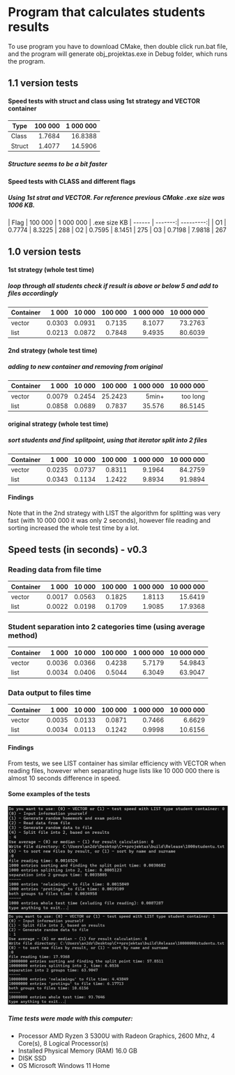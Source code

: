 # Program that calculates students results
To use program you have to download CMake, then double click run.bat file, and the program will generate obj_projektas.exe in Debug folder, which runs the program.

## 1.1 version tests
#### Speed tests with struct and class using 1st strategy and VECTOR container
| Type      | 100 000 | 1 000 000 |
| --------- | -------:| ---------:|
| Class     | 1.7684  | 16.8388   |
| Struct    | 1.4077  | 14.5906   |
##### Structure seems to be a bit faster

#### Speed tests with CLASS and different flags
##### Using 1st strat and VECTOR. For reference previous CMake .exe size was 1006 KB.
| Flag   | 100 000 | 1 000 000 | .exe size KB
| ------ | -------:| ---------:| 
| O1     | 0.7774  | 8.3225    | 288
| O2     | 0.7595  | 8.1451    | 275
| O3     | 0.7198  | 7.9818    | 267

## 1.0 version tests

#### 1st strategy (whole test time)
##### loop through all students check if result is above or below 5 and add to files accordingly
| Container | 1 000  | 10 000 | 100 000 | 1 000 000 | 10 000 000 |
| --------- | ------:| ------:| -------:| ---------:| ----------:|
| vector    | 0.0303 | 0.0931 | 0.7135  | 8.1077    | 73.2763    |
| list      | 0.0213 | 0.0872 | 0.7848  | 9.4935    | 80.6039    |

#### 2nd strategy (whole test time)
##### adding to new container and removing from original
| Container | 1 000  | 10 000 | 100 000 | 1 000 000 | 10 000 000 |
| --------- | ------:| ------:| -------:| ---------:| ----------:|
| vector    | 0.0079 | 0.2454 | 25.2423 | 5min+     | too long   |
| list      | 0.0858 | 0.0689 | 0.7837  | 35.576    | 86.5145    |

#### original strategy (whole test time)
##### sort students and find splitpoint, using that iterator split into 2 files
| Container | 1 000  | 10 000 | 100 000 | 1 000 000 | 10 000 000 |
| --------- | ------:| ------:| -------:| ---------:| ----------:|
| vector    | 0.0235 | 0.0737 | 0.8311  | 9.1964    | 84.2759    |
| list      | 0.0343 | 0.1134 | 1.2422  | 9.8934    | 91.9894    |


#### Findings

Note that in the 2nd strategy with LIST the algorithm for splitting was very fast (with 10 000 000 it was only 2 seconds), however file reading and sorting increased the whole test time by a lot.


## Speed tests (in seconds) - v0.3

### Reading data from file time
| Container | 1 000  | 10 000 | 100 000 | 1 000 000 | 10 000 000 |
| --------- | ------:| ------:| -------:| ---------:| ----------:|
| vector    | 0.0017 | 0.0563 | 0.1825  | 1.8113    | 15.6419    |
| list      | 0.0022 | 0.0198 | 0.1709  | 1.9085    | 17.9368    |

### Student separation into 2 categories time (using average method)
| Container | 1 000  | 10 000 | 100 000 | 1 000 000 | 10 000 000 |
| --------- | ------:| ------:| -------:| ---------:| ----------:|
| vector    | 0.0036 | 0.0366 | 0.4238  | 5.7179    | 54.9843    |
| list      | 0.0034 | 0.0406 | 0.5044  | 6.3049    | 63.9047    |

### Data output to files time
| Container | 1 000  | 10 000 | 100 000 | 1 000 000 | 10 000 000 |
| --------- | ------:| ------:| -------:| ---------:| ----------:|
| vector    | 0.0035 | 0.0133 | 0.0871  | 0.7466    | 6.6629     |
| list      | 0.0034 | 0.0113 | 0.1242  | 0.9998    | 10.6156    |

#### Findings
From tests, we see LIST container has similar efficiency with VECTOR when reading files,
however when separating huge lists like 10 000 000 there is almost 10 seconds difference in speed.

#### Some examples of the tests
![alt text](<tests/Screenshot 2024-10-25 135841.png>)
![alt text](<tests/Screenshot 2024-10-25 151113.png>)

##### Time tests were made with this computer:
* Processor	AMD Ryzen 3 5300U with Radeon Graphics, 2600 Mhz, 4 Core(s), 8 Logical Processor(s)
* Installed Physical Memory (RAM)	16.0 GB
* DISK SSD
* OS Microsoft Windows 11 Home
